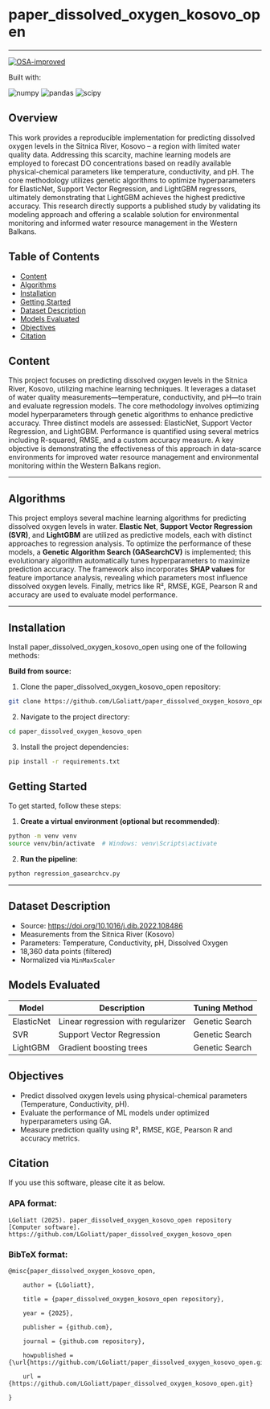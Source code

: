 # paper_dissolved_oxygen_kosovo_open

---

[![OSA-improved](https://img.shields.io/badge/improved%20by-OSA-yellow)](https://github.com/aimclub/OSA)

Built with:

![numpy](https://img.shields.io/badge/NumPy-013243.svg?style={0}&logo=NumPy&logoColor=white)
![pandas](https://img.shields.io/badge/pandas-150458.svg?style={0}&logo=pandas&logoColor=white)
![scipy](https://img.shields.io/badge/SciPy-8CAAE6.svg?style={0}&logo=SciPy&logoColor=white)

## Overview

This work provides a reproducible implementation for predicting dissolved oxygen levels in the Sitnica River, Kosovo – a region with limited water quality data. Addressing this scarcity, machine learning models are employed to forecast DO concentrations based on readily available physical-chemical parameters like temperature, conductivity, and pH. The core methodology utilizes genetic algorithms to optimize hyperparameters for ElasticNet, Support Vector Regression, and LightGBM regressors, ultimately demonstrating that LightGBM achieves the highest predictive accuracy. This research directly supports a published study by validating its modeling approach and offering a scalable solution for environmental monitoring and informed water resource management in the Western Balkans.

## Table of Contents

- [Content](#content)
- [Algorithms](#algorithms)
- [Installation](#installation)
- [Getting Started](#getting-started)
- [Dataset Description](#dataset-description)
- [Models Evaluated](#models-evaluated)
- [Objectives](#objectives)
- [Citation](#citation)

## Content

This project focuses on predicting dissolved oxygen levels in the Sitnica River, Kosovo, utilizing machine learning techniques. It leverages a dataset of water quality measurements—temperature, conductivity, and pH—to train and evaluate regression models. The core methodology involves optimizing model hyperparameters through genetic algorithms to enhance predictive accuracy. Three distinct models are assessed: ElasticNet, Support Vector Regression, and LightGBM. Performance is quantified using several metrics including R-squared, RMSE, and a custom accuracy measure. A key objective is demonstrating the effectiveness of this approach in data-scarce environments for improved water resource management and environmental monitoring within the Western Balkans region.

---

## Algorithms

This project employs several machine learning algorithms for predicting dissolved oxygen levels in water. **Elastic Net**, **Support Vector Regression (SVR)**, and **LightGBM** are utilized as predictive models, each with distinct approaches to regression analysis. To optimize the performance of these models, a **Genetic Algorithm Search (GASearchCV)** is implemented; this evolutionary algorithm automatically tunes hyperparameters to maximize prediction accuracy. The framework also incorporates **SHAP values** for feature importance analysis, revealing which parameters most influence dissolved oxygen levels. Finally, metrics like R², RMSE, KGE, Pearson R and accuracy are used to evaluate model performance.

---

## Installation

Install paper_dissolved_oxygen_kosovo_open using one of the following methods:

**Build from source:**

1. Clone the paper_dissolved_oxygen_kosovo_open repository:
```sh
git clone https://github.com/LGoliatt/paper_dissolved_oxygen_kosovo_open
```

2. Navigate to the project directory:
```sh
cd paper_dissolved_oxygen_kosovo_open
```

3. Install the project dependencies:

```sh
pip install -r requirements.txt
```

## Getting Started

To get started, follow these steps:

1. **Create a virtual environment (optional but recommended)**:
```bash
python -m venv venv
source venv/bin/activate  # Windows: venv\Scripts\activate
```

2. **Run the pipeline**:
```bash
python regression_gasearchcv.py
```

---

## Dataset Description

- Source: https://doi.org/10.1016/j.dib.2022.108486
- Measurements from the Sitnica River (Kosovo)
- Parameters: Temperature, Conductivity, pH, Dissolved Oxygen
- 18,360 data points (filtered)
- Normalized via `MinMaxScaler`

## Models Evaluated

| Model       | Description                        | Tuning Method    |
|-------------|------------------------------------|------------------|
| ElasticNet  | Linear regression with regularizer | Genetic Search   |
| SVR         | Support Vector Regression          | Genetic Search   |
| LightGBM    | Gradient boosting trees            | Genetic Search   |

## Objectives

- Predict dissolved oxygen levels using physical-chemical parameters (Temperature, Conductivity, pH).
- Evaluate the performance of ML models under optimized hyperparameters using GA.
- Measure prediction quality using R², RMSE, KGE, Pearson R and accuracy metrics.

## Citation

If you use this software, please cite it as below.

### APA format:

    LGoliatt (2025). paper_dissolved_oxygen_kosovo_open repository [Computer software]. https://github.com/LGoliatt/paper_dissolved_oxygen_kosovo_open

### BibTeX format:

    @misc{paper_dissolved_oxygen_kosovo_open,

        author = {LGoliatt},

        title = {paper_dissolved_oxygen_kosovo_open repository},

        year = {2025},

        publisher = {github.com},

        journal = {github.com repository},

        howpublished = {\url{https://github.com/LGoliatt/paper_dissolved_oxygen_kosovo_open.git}},

        url = {https://github.com/LGoliatt/paper_dissolved_oxygen_kosovo_open.git}

    }